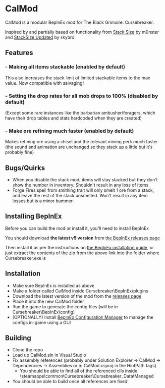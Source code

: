 # CalMod
CalMod is a modular BepInEx mod for The Black Grimoire: Cursebreaker.

Inspired by and partially based on functionality from [Stack Size](https://www.nexusmods.com/theblackgrimoirecursebreaker/mods/1) by m0nster and [StackSize Updated](https://www.nexusmods.com/theblackgrimoirecursebreaker/mods/2) by skybro

## Features
### - Making all items stackable (enabled by default)
This also increases the stack limit of limited stackable items to the max value. Now compatible with salvaging!
### - Setting the drop rates for all mob drops to 100% (disabled by default)
(Except some rare instances like the barbarian ambusher/foragers, which have their drop tables and stats hardcoded when they are created)
### - Make ore refining much faster (enabled by default)
Makes refining ore using a chisel and the relevant mining perk much faster (the sound and animation are unchanged so they stack up a little but it's probably fine)

## Bugs/Quirks
- When you disable the stack mod, items will stay stacked but they don't show the number in inventory. Shouldn't result in any loss of items.
- Forge Fires spell from smithing trait will only smelt 1 ore from a stack, and leave the rest of the stack unsmelted. Won't result in any item losses but is a minor bummer.


## Installing BepInEx
Before you can build the mod or install it, you'll need to install BepInEx

You should download **the latest v5 version** from [the BepInEx releases page](https://github.com/BepInEx/BepInEx/releases)

Then install it as per the instructions on [the BepInEx installation guide](https://docs.bepinex.dev/articles/user_guide/installation/index.html), or just extract the contents of the zip from the above link into the folder where Cursebreaker.exe is

## Installation
- Make sure BepInEx is installed as above
- Make a folder called CalMod inside Cursebreaker\BepInEx\plugins
- Download the latest version of the mod from the [releases page](https://github.com/Calynxx/Cursebreaker-CalMod/releases)
- Place it into the new CalMod folder
- Run the game to generate the config files (will be in Cursebreaker\BepInEx\config)
- (OPTIONALLY) Install [BepInEx Configuration Manager](https://github.com/BepInEx/BepInEx.ConfigurationManager) to manage the configs in-game using a GUI

## Building
- Clone the repo
- Load up CalMod.sln in Visual Studio
- Fix assembly references (probably under Solution Explorer -> CalMod -> Dependencies -> Assemblies or in CalMod.csproj in the HintPath tags)
  - You should be able to find all of the referenced dlls inside \steamapps\common\Cursebreaker\Cursebreaker_Data\Managed
- You should be able to build once all references are fixed
